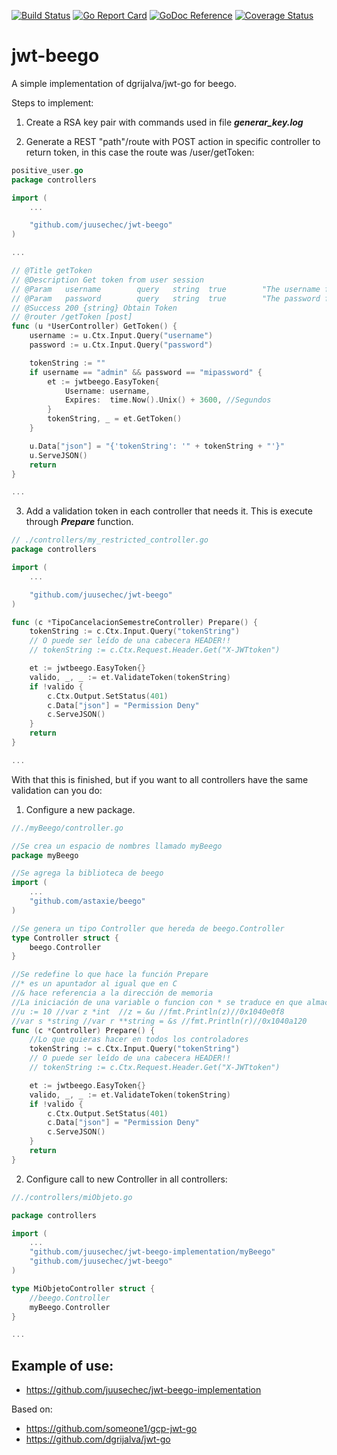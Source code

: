 [![Build Status](https://travis-ci.org/juusechec/jwt-beego.svg?branch=master)](https://travis-ci.org/juusechec/jwt-beego)
[![Go Report Card](https://goreportcard.com/badge/github.com/juusechec/jwt-beego)](https://goreportcard.com/report/github.com/juusechec/jwt-beego)
[![GoDoc Reference](https://godoc.org/github.com/juusechec/jwt-beego?status.svg)](http://godoc.org/github.com/juusechec/jwt-beego)
[![Coverage Status](https://coveralls.io/repos/juusechec/jwt-beego/badge.svg?branch=master)](https://coveralls.io/r/juusechec/jwt-beego?branch=master)

# jwt-beego
A simple implementation of dgrijalva/jwt-go for beego.

Steps to implement:

1) Create a RSA key pair with commands used in file ***generar_key.log***

2) Generate a REST "path"/route with POST action in specific controller to return token, in this case the route was /user/getToken:

```go
positive_user.go
package controllers

import (
	...

	"github.com/juusechec/jwt-beego"
)

...

// @Title getToken
// @Description Get token from user session
// @Param	username		query 	string	true		"The username for get token"
// @Param	password		query 	string	true		"The password for get token"
// @Success 200 {string} Obtain Token
// @router /getToken [post]
func (u *UserController) GetToken() {
	username := u.Ctx.Input.Query("username")
	password := u.Ctx.Input.Query("password")

	tokenString := ""
	if username == "admin" && password == "mipassword" {
		et := jwtbeego.EasyToken{
			Username: username,
			Expires:  time.Now().Unix() + 3600, //Segundos
		}
		tokenString, _ = et.GetToken()
	}

	u.Data["json"] = "{'tokenString': '" + tokenString + "'}"
	u.ServeJSON()
	return
}

...
```

3) Add a validation token in each controller that needs it. This is execute through ***Prepare*** function.

```go
// ./controllers/my_restricted_controller.go
package controllers

import (
	...

	"github.com/juusechec/jwt-beego"
)

func (c *TipoCancelacionSemestreController) Prepare() {
	tokenString := c.Ctx.Input.Query("tokenString")
	// O puede ser leído de una cabecera HEADER!!
	// tokenString := c.Ctx.Request.Header.Get("X-JWTtoken")

	et := jwtbeego.EasyToken{}
	valido, _, _ := et.ValidateToken(tokenString)
	if !valido {
		c.Ctx.Output.SetStatus(401)
		c.Data["json"] = "Permission Deny"
		c.ServeJSON()
	}
	return
}

...
```

With that this is finished, but if you want to all controllers have the same validation can you do:

1) Configure a new package.

```go
//./myBeego/controller.go

//Se crea un espacio de nombres llamado myBeego
package myBeego

//Se agrega la biblioteca de beego
import (
	...
	"github.com/astaxie/beego"
)

//Se genera un tipo Controller que hereda de beego.Controller
type Controller struct {
	beego.Controller
}

//Se redefine lo que hace la función Prepare
//* es un apuntador al igual que en C
//& hace referencia a la dirección de memoria
//La iniciación de una variable o funcion con * se traduce en que almacena
//u := 10 //var z *int  //z = &u //fmt.Println(z)//0x1040e0f8
//var s *string //var r **string = &s //fmt.Println(r)//0x1040a120
func (c *Controller) Prepare() {
	//Lo que quieras hacer en todos los controladores
	tokenString := c.Ctx.Input.Query("tokenString")
	// O puede ser leído de una cabecera HEADER!!
	// tokenString := c.Ctx.Request.Header.Get("X-JWTtoken")

	et := jwtbeego.EasyToken{}
	valido, _, _ := et.ValidateToken(tokenString)
	if !valido {
		c.Ctx.Output.SetStatus(401)
		c.Data["json"] = "Permission Deny"
		c.ServeJSON()
	}
	return
}

```

2) Configure call to new Controller in all controllers:

```go
//./controllers/miObjeto.go

package controllers

import (
	...
	"github.com/juusechec/jwt-beego-implementation/myBeego"
	"github.com/juusechec/jwt-beego"
)

type MiObjetoController struct {
	//beego.Controller
	myBeego.Controller
}

...
```

## Example of use:
- https://github.com/juusechec/jwt-beego-implementation

Based on:
* https://github.com/someone1/gcp-jwt-go
* https://github.com/dgrijalva/jwt-go
